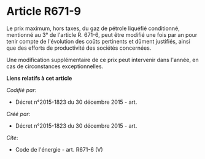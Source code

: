 # Article R671-9

Le prix maximum, hors taxes, du gaz de pétrole liquéfié conditionné, mentionné au 3° de l'article R. 671-6, peut être modifié
une fois par an pour tenir compte de l'évolution des coûts pertinents et dûment justifiés, ainsi que des efforts de
productivité des sociétés concernées. 

Une modification supplémentaire de ce prix peut intervenir dans l'année, en cas de circonstances exceptionnelles.

**Liens relatifs à cet article**

_Codifié par_:

  - Décret n°2015-1823 du 30 décembre 2015 - art.

_Créé par_:

  - Décret n°2015-1823 du 30 décembre 2015 - art.

_Cite_:

  - Code de l'énergie - art. R671-6 (V)
